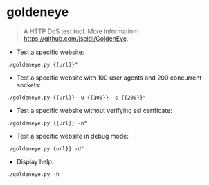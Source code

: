 # goldeneye

> A HTTP DoS test tool.
> More information: <https://github.com/jseidl/GoldenEye>.

- Test a specific website:

`./goldeneye.py {{url}}"`

- Test a specific website with 100 user agents and 200 concurrent sockets:

`./goldeneye.py {{url}} -u {{100}} -s {{200}}"`

- Test a specific website without verifying ssl certficate:

`./goldeneye.py {{url}} -n"`

- Test a specific website in debug mode:

`./goldeneye.py {url}} -d"`

- Display help:

`./goldeneye.py -h`
